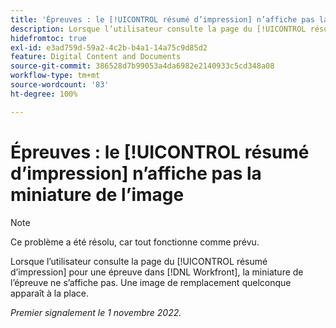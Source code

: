 ```yaml
---
title: 'Épreuves : le [!UICONTROL résumé d’impression] n’affiche pas la miniature de l’image'
description: Lorsque l’utilisateur consulte la page du [!UICONTROL résumé d’impression] pour une épreuve dans  [!DNL Workfront], la miniature de l’épreuve ne s’affiche pas. Une image de remplacement quelconque apparaît à la place.
hidefromtoc: true
exl-id: e3ad759d-59a2-4c2b-b4a1-14a75c9d85d2
feature: Digital Content and Documents
source-git-commit: 386528d7b99053a4da6982e2140933c5cd348a08
workflow-type: tm+mt
source-wordcount: '83'
ht-degree: 100%

---
```


# Épreuves : le [!UICONTROL résumé d’impression] n’affiche pas la miniature de l’image

<!--This is on both the WF and WFP TOCs-->

>[!NOTE]
>
>Ce problème a été résolu, car tout fonctionne comme prévu.

Lorsque l’utilisateur consulte la page du [!UICONTROL résumé d’impression] pour une épreuve dans [!DNL Workfront], la miniature de l’épreuve ne s’affiche pas. Une image de remplacement quelconque apparaît à la place.

_Premier signalement le 1 novembre 2022._
